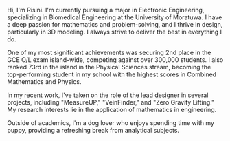Hi, I'm Risini.
I'm currently pursuing a major in Electronic Engineering, specializing in Biomedical Engineering at the University of Moratuwa. I have a deep passion for mathematics and problem-solving, and I thrive in design, particularly in 3D modeling. I always strive to deliver the best in everything I do.

One of my most significant achievements was securing 2nd place in the GCE O/L exam island-wide, competing against over 300,000 students. I also ranked 73rd in the island in the Physical Sciences stream, becoming the top-performing student in my school with the highest scores in Combined Mathematics and Physics.

In my recent work, I've taken on the role of the lead designer in several projects, including "MeasureUP," "VeinFinder," and "Zero Gravity Lifting." My research interests lie in the application of mathematics in engineering.

Outside of academics, I'm a dog lover who enjoys spending time with my puppy, providing a refreshing break from analytical subjects.
<!---
risinidhinara/risinidhinara is a ✨ special ✨ repository because its `README.md` (this file) appears on your GitHub profile.
You can click the Preview link to take a look at your changes.
--->
